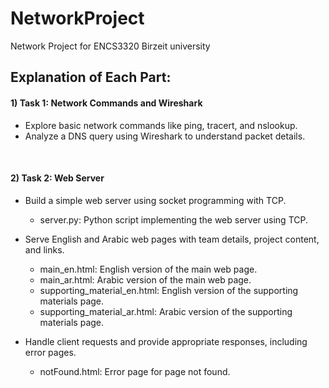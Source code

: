 # NetworkProject
Network Project for ENCS3320 Birzeit university

## Explanation of Each Part: 

#### 1) Task 1: Network Commands and Wireshark
- Explore basic network commands like ping, tracert, and nslookup.
- Analyze a DNS query using Wireshark to understand packet details.
<br>

#### 2) Task 2: Web Server
- Build a simple web server using socket programming with TCP.
     - server.py: Python script implementing the web server using TCP.
       
- Serve English and Arabic web pages with team details, project content, and links.
     - main_en.html: English version of the main web page.
     - main_ar.html: Arabic version of the main web page.
     - supporting_material_en.html: English version of the supporting materials page.
     - supporting_material_ar.html: Arabic version of the supporting materials page.

- Handle client requests and provide appropriate responses, including error pages.
     - notFound.html: Error page for page not found.
<br>
    
    
    

 
 
